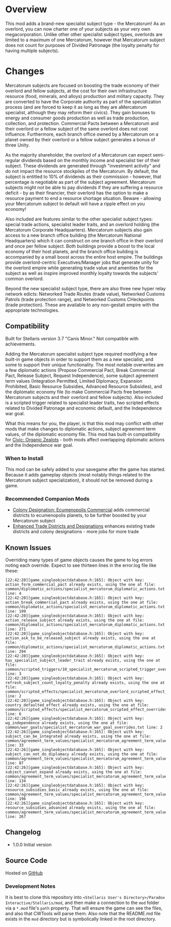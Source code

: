 # Overview

This mod adds a brand-new specialist subject type - the Mercatorum! As an overlord, you can now charter one of your subjects as your very own megacorporation. Unlike other other specialist subject types, overlords are limited to a maximum of one Mercatorum, however that Mercatorum subject does not count for purposes of Divided Patronage (the loyalty penalty for having multiple subjects).

# Changes

Mercatorum subjects are focused on boosting the trade economy of their overlord and fellow subjects, at the cost for their own infrastructure resource (food, minerals, and alloys) production and military capacity. They are converted to have the Corporate authority as part of the specialization process (and are forced to keep it as long as they are aMercatorum specialist, although they may reform their civics). They gain bonuses to energy and consumer goods production as well as trade production, collection, and protection. Commercial Pacts between a Mercatorum and their overlord or a fellow subject of the same overlord does not cost influence. Furthermore, each branch office owned by a Mercatorum on a planet owned by their overlord or a fellow subject generates a bonus of three Unity.

As the majority shareholder, the overlord of a Mercatorum can expect semi-regular dividends based on the monthly income and specialist tier of their subject. These dividends are generated through "investment activity" and do not impact the resource stockpiles of the Mercatorum. By default, the subject is entitled to 10% of dividends as their commission - however, that percentage is negotiable as part of the subject agreement. Mercatorum subjects might not be able to pay dividends if they are suffering a resource deficit - by as their financier, their overlord has the option to make a resource payment to end a resource shortage situation. Beware - allowing your Mercatorum subject to default will have a ripple effect on you economy!

Also included are features similar to the other specialist subject types: special trade actions, specialist leader traits, and an overlord holding (the Mercatorum Corporate Headquarters). Mercatorum subjects also gain access to a new branch office building (the Mercatorum National Headquarters) which it can construct on one branch office in their overlord and once per fellow subject. Both buildings provide a boost to the local economy of their host planets, and the branch office building is accompanied by a small boost across the entire host empire. The buildings provide overlord-centric Executives/Manager jobs that generate unity for the overlord empire while generating trade value and amenities for the subject as well as inspire improved monthly loyalty towards the subjects' common overlord.

Beyond the new specialist subject type, there are also three new hyper relay network edicts: Networked Trade Routes (trade value), Networked Customs Patrols (trade protection range), and Networked Customs CHeckpoints (trade protection). These are available to any non-gestalt empire with the appropriate technologies.

## Compatibility

Built for Stellaris version 3.7 "Canis Minor." Not compatible with achievements.

Adding the Mercatorum specialist subject type required modifying a few built-in game objects in order to support them as a new specialist, and some to support their unique functionality. The most notable overwrites are a few diplomatic actions (Propose Commercial Pact, Break Commercial Pact, Release Subject, Request Independence), some subject agreement term values (Integration Permitted, Limited Diplomacy, Expansion Prohibited, Basic Resource Subsidies, Advanced Resource Subsidies), and the diplomatic economy file (to make Commercial Pacts free between Mercatorum subjects and their overlord and fellow subjects). Also included is a scripted trigger related to specialist leader traits, two scripted effects related to Divided Patronage and economic default, and the Independence war goal.

What this means for you, the player, is that this mod may conflict with other mods that make changes to diplomatic actions, subject agreement term values, of the diplomatic economy file. This mod has built-in compatibility for [Civic: Organic Zealots](https://steamcommunity.com/sharedfiles/filedetails/?id=2920668465) - both mods affect overlapping diplomatic actions and the Independence war goal.

### When to Install

This mod can be safely added to your savegame after the game has started. Because it adds gameplay objects (most notably things related to the Mercatorum subject specialization), it should not be removed during a game.

### Recommended Companion Mods

* [Colony Designation: Ecumenopolis Commercial](https://steamcommunity.com/sharedfiles/filedetails/?id=2597129991) adds commercial districts to ecumenopolis planets, to be further boosted by your Mercatorum subject
* [Enhanced Trade Districts and Designations](https://steamcommunity.com/sharedfiles/filedetails/?id=2641081470) enhances existing trade districts and colony designations - more jobs for more trade

## Known Issues

Overriding many types of game objects causes the game to log errors noting each override. Expect to see thirteen lines in the error.log file like these:

```
[22:42:20][game_singleobjectdatabase.h:165]: Object with key: action_form_commercial_pact already exists, using the one at file: common/diplomatic_actions/specialist_mercatorum_diplomatic_actions.txt line: 4
[22:42:20][game_singleobjectdatabase.h:165]: Object with key: action_break_commercial_pact already exists, using the one at file: common/diplomatic_actions/specialist_mercatorum_diplomatic_actions.txt line: 199
[22:42:20][game_singleobjectdatabase.h:165]: Object with key: action_release_subject already exists, using the one at file: common/diplomatic_actions/specialist_mercatorum_diplomatic_actions.txt line: 271
[22:42:20][game_singleobjectdatabase.h:165]: Object with key: action_ask_to_be_released_subject already exists, using the one at file: common/diplomatic_actions/specialist_mercatorum_diplomatic_actions.txt line: 294
[22:42:20][game_singleobjectdatabase.h:165]: Object with key: has_specialist_subject_leader_trait already exists, using the one at file: common/scripted_triggers/10_specialist_mercatorum_scripted_trigger_overrides.txt line: 3
[22:42:20][game_singleobjectdatabase.h:165]: Object with key: refresh_subject_count_loyalty_penalty already exists, using the one at file: common/scripted_effects/specialist_mercatorum_overlord_scripted_effect_overrides.txt line: 2
[22:42:20][game_singleobjectdatabase.h:165]: Object with key: country_defaulted_effect already exists, using the one at file: common/scripted_effects/specialist_mercatorum_scripted_effect_overrides.txt line: 6
[22:42:26][game_singleobjectdatabase.h:165]: Object with key: wg_independence already exists, using the one at file: common/war_goals/specialist_mercatorum_war_goal_overrides.txt line: 2
[22:42:26][game_singleobjectdatabase.h:165]: Object with key: subject_can_be_integrated already exists, using the one at file: common/agreement_term_values/specialist_mercatorum_agreement_term_value_overrides.txt line: 33
[22:42:26][game_singleobjectdatabase.h:165]: Object with key: subject_can_not_do_diplomacy already exists, using the one at file: common/agreement_term_values/specialist_mercatorum_agreement_term_value_overrides.txt line: 87
[22:42:26][game_singleobjectdatabase.h:165]: Object with key: subject_cannot_expand already exists, using the one at file: common/agreement_term_values/specialist_mercatorum_agreement_term_value_overrides.txt line: 134
[22:42:26][game_singleobjectdatabase.h:165]: Object with key: resource_subsidies_basic already exists, using the one at file: common/agreement_term_values/specialist_mercatorum_agreement_term_value_overrides.txt line: 196
[22:42:26][game_singleobjectdatabase.h:165]: Object with key: resource_subsidies_advanced already exists, using the one at file: common/agreement_term_values/specialist_mercatorum_agreement_term_value_overrides.txt line: 267
```

## Changelog

* 1.0.0 Initial version

## Source Code

Hosted on [GitHub](https://github.com/corsairmarks/specialist_mercatorum)

### Development Notes

It is best to clone this repository into `<Stellaris User's Directory>/Paradox Interactive/Stellaris/mod`, and then make a connection to the `mod` folder via a `*.mod` file's `path` property. That will ensure the game can see the files, and also that CWTools will parse them. Also note that the README.md file exists in the `mod` directory but is symbolically linked in the root directory.